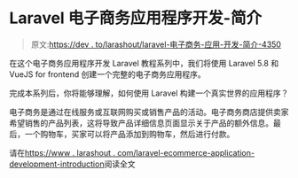 # Laravel 电子商务应用程序开发-简介

> 原文:[https://dev . to/larashout/laravel-电子商务-应用-开发-简介-4350](https://dev.to/larashout/laravel-e-commerce-application-development-introduction-4350)

在这个电子商务应用程序开发 Laravel 教程系列中，我们将使用 Laravel 5.8 和 VueJS for frontend 创建一个完整的电子商务应用程序。

完成本系列后，你将能够理解，如何使用 Laravel 构建一个真实世界的应用程序？

电子商务是通过在线服务或互联网购买或销售产品的活动。电子商务商店提供卖家希望销售的产品列表，这将导致产品详细信息页面显示关于产品的额外信息。最后，一个购物车，买家可以将产品添加到购物车，然后进行付款。

请在[https://www . larashout . com/laravel-ecommerce-application-development-introduction](https://www.larashout.com/laravel-ecommerce-application-development-introduction)阅读全文